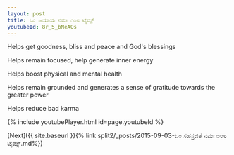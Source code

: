 ```yaml
---
layout: post
title: ಓಂ ಜಯಾಯ ನಮಃ ೧೦೮ ಟೈಮ್ಸ್
youtubeId: 8r_5_bNeAOs
---
```

 
 
Helps get goodness, bliss and peace and God's blessings
 
Helps remain focused, help generate inner energy 
 
Helps boost physical and mental health 
 
Helps remain grounded and generates a sense of gratitude towards the greater power 
 
Helps reduce bad karma
 
 
 
 


{% include youtubePlayer.html id=page.youtubeId %}
 
[Next]({{ site.baseurl }}{% link  split2/_posts/2015-09-03-ಓಂ ಸಹಸ್ರಜಿತೆ ನಮಃ ೧೦೮ ಟೈಮ್ಸ್.md%})
 
